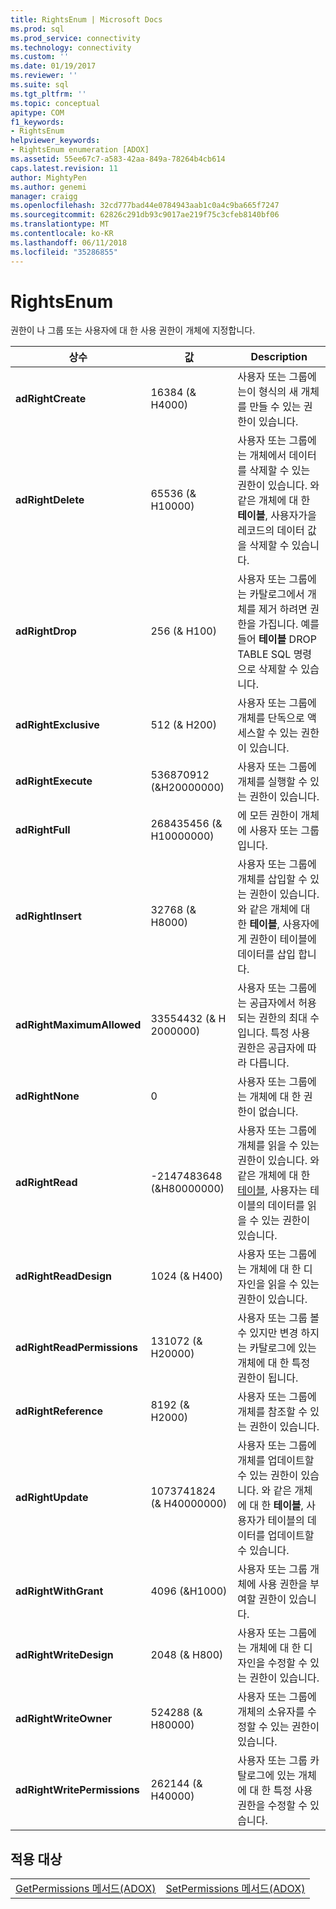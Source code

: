 ```yaml
---
title: RightsEnum | Microsoft Docs
ms.prod: sql
ms.prod_service: connectivity
ms.technology: connectivity
ms.custom: ''
ms.date: 01/19/2017
ms.reviewer: ''
ms.suite: sql
ms.tgt_pltfrm: ''
ms.topic: conceptual
apitype: COM
f1_keywords:
- RightsEnum
helpviewer_keywords:
- RightsEnum enumeration [ADOX]
ms.assetid: 55ee67c7-a583-42aa-849a-78264b4cb614
caps.latest.revision: 11
author: MightyPen
ms.author: genemi
manager: craigg
ms.openlocfilehash: 32cd777bad44e0784943aab1c0a4c9ba665f7247
ms.sourcegitcommit: 62826c291db93c9017ae219f75c3cfeb8140bf06
ms.translationtype: MT
ms.contentlocale: ko-KR
ms.lasthandoff: 06/11/2018
ms.locfileid: "35286855"
---
```

# <a name="rightsenum"></a>RightsEnum
권한이 나 그룹 또는 사용자에 대 한 사용 권한이 개체에 지정합니다.  
  
|상수|값|Description|  
|--------------|-----------|-----------------|  
|**adRightCreate**|16384 (&AMP; H4000)|사용자 또는 그룹에는이 형식의 새 개체를 만들 수 있는 권한이 있습니다.|  
|**adRightDelete**|65536 (&AMP; H10000)|사용자 또는 그룹에는 개체에서 데이터를 삭제할 수 있는 권한이 있습니다. 와 같은 개체에 대 한 **테이블**, 사용자가을 레코드의 데이터 값을 삭제할 수 있습니다.|  
|**adRightDrop**|256 (&AMP; H100)|사용자 또는 그룹에는 카탈로그에서 개체를 제거 하려면 권한을 가집니다. 예를 들어 **테이블** DROP TABLE SQL 명령으로 삭제할 수 있습니다.|  
|**adRightExclusive**|512 (&AMP; H200)|사용자 또는 그룹에 개체를 단독으로 액세스할 수 있는 권한이 있습니다.|  
|**adRightExecute**|536870912 (&H20000000)|사용자 또는 그룹에 개체를 실행할 수 있는 권한이 있습니다.|  
|**adRightFull**|268435456 (&AMP; H10000000)|에 모든 권한이 개체에 사용자 또는 그룹입니다.|  
|**adRightInsert**|32768 (&AMP; H8000)|사용자 또는 그룹에 개체를 삽입할 수 있는 권한이 있습니다. 와 같은 개체에 대 한 **테이블**, 사용자에 게 권한이 테이블에 데이터를 삽입 합니다.|  
|**adRightMaximumAllowed**|33554432 (&AMP; H 2000000)|사용자 또는 그룹에는 공급자에서 허용 되는 권한의 최대 수입니다. 특정 사용 권한은 공급자에 따라 다릅니다.|  
|**adRightNone**|0|사용자 또는 그룹에는 개체에 대 한 권한이 없습니다.|  
|**adRightRead**|-2147483648 (&H80000000)|사용자 또는 그룹에 개체를 읽을 수 있는 권한이 있습니다. 와 같은 개체에 대 한 [테이블](../../../ado/reference/adox-api/table-object-adox.md), 사용자는 테이블의 데이터를 읽을 수 있는 권한이 있습니다.|  
|**adRightReadDesign**|1024 (&AMP; H400)|사용자 또는 그룹에는 개체에 대 한 디자인을 읽을 수 있는 권한이 있습니다.|  
|**adRightReadPermissions**|131072 (&AMP; H20000)|사용자 또는 그룹 볼 수 있지만 변경 하지는 카탈로그에 있는 개체에 대 한 특정 권한이 됩니다.|  
|**adRightReference**|8192 (&AMP; H2000)|사용자 또는 그룹에 개체를 참조할 수 있는 권한이 있습니다.|  
|**adRightUpdate**|1073741824 (&AMP; H40000000)|사용자 또는 그룹에 개체를 업데이트할 수 있는 권한이 있습니다. 와 같은 개체에 대 한 **테이블**, 사용자가 테이블의 데이터를 업데이트할 수 있습니다.|  
|**adRightWithGrant**|4096 (&H1000)|사용자 또는 그룹 개체에 사용 권한을 부여할 권한이 있습니다.|  
|**adRightWriteDesign**|2048 (&AMP; H800)|사용자 또는 그룹에는 개체에 대 한 디자인을 수정할 수 있는 권한이 있습니다.|  
|**adRightWriteOwner**|524288 (&AMP; H80000)|사용자 또는 그룹에 개체의 소유자를 수정할 수 있는 권한이 있습니다.|  
|**adRightWritePermissions**|262144 (&AMP; H40000)|사용자 또는 그룹 카탈로그에 있는 개체에 대 한 특정 사용 권한을 수정할 수 있습니다.|  
  
## <a name="applies-to"></a>적용 대상  
  
|||  
|-|-|  
|[GetPermissions 메서드(ADOX)](../../../ado/reference/adox-api/getpermissions-method-adox.md)|[SetPermissions 메서드(ADOX)](../../../ado/reference/adox-api/setpermissions-method-adox.md)|
